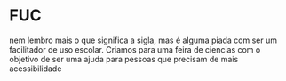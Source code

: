 # FUC
nem lembro mais o que significa a sigla, mas é alguma piada com ser um facilitador de uso escolar. Criamos para uma feira de ciencias com o objetivo de ser uma ajuda para pessoas que precisam de mais acessibilidade
